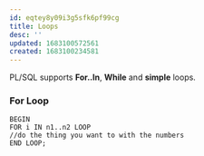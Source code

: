 ```yaml
---
id: eqtey8y09i3g5sfk6pf99cg
title: Loops
desc: ''
updated: 1683100572561
created: 1683100234581
---
```

PL/SQL supports **For..In**, **While** and **simple** loops.

### For Loop
```pl/sql
BEGIN
FOR i IN n1..n2 LOOP
//do the thing you want to with the numbers
END LOOP;
```




